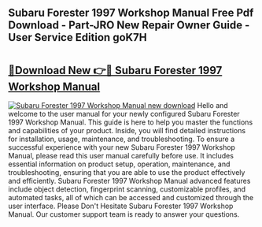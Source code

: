 ## Subaru Forester 1997 Workshop Manual Free Pdf Download - Part-JRO New Repair Owner Guide - User Service Edition goK7H

# <h2><a href="http://bc83425.oget.top/?id=Subaru+Forester+1997+Workshop+Manual">🔗Download New 👉🔴 Subaru Forester 1997 Workshop Manual</a></h2>

[![Subaru Forester 1997 Workshop Manual new download](https://i.imgur.com/5g1atiW.png)](http://bc83425.oget.top/?id=Subaru+Forester+1997+Workshop+Manual)
Hello and welcome to the user manual for your newly configured Subaru Forester 1997 Workshop Manual. This guide is here to help you master the functions and capabilities of your product. Inside, you will find detailed instructions for installation, usage, maintenance, and troubleshooting. To ensure a successful experience with your new Subaru Forester 1997 Workshop Manual, please read this user manual carefully before use. It includes essential information on product setup, operation, maintenance, and troubleshooting, ensuring that you are able to use the product effectively and efficiently. Subaru Forester 1997 Workshop Manual advanced features include object detection, fingerprint scanning, customizable profiles, and automated tasks, all of which can be accessed and customized through the user interface. Please Don't Hesitate Subaru Forester 1997 Workshop Manual. Our customer support team is ready to answer your questions.
